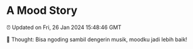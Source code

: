 # A Mood Story

⏰ Updated on Fri, 26 Jan 2024 15:48:46 GMT

💭 Thought: Bisa ngoding sambil dengerin musik, moodku jadi lebih baik!

